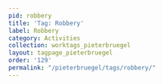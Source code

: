 ```yaml
---
pid: robbery
title: 'Tag: Robbery'
label: Robbery
category: Activities
collection: worktags_pieterbruegel
layout: tagpage_pieterbruegel
order: '129'
permalink: "/pieterbruegel/tags/robbery/"
---
```

